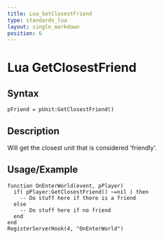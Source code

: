 ```yaml
---
title: Lua_GetClosestFriend
type: standards_lua
layout: single_markdown
position: 6
---
```


# Lua GetClosestFriend

## Syntax

```
pFriend = pUnit:GetClosestFriend()
```

## Description

Will get the closest unit that is considered 'friendly'.

## Usage/Example

```
function OnEnterWorld(event, pPlayer)
  if( pPlayer:GetClosestFriend() ~=nil ) then
    -- Do stuff here if there is a friend
  else
    -- Do stuff here if no friend
  end
end
RegisterServerHook(4, "OnEnterWorld")
```